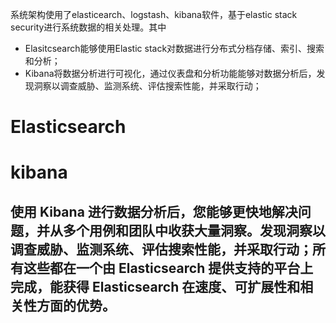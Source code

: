 系统架构使用了elasticearch、logstash、kibana软件，基于elastic stack security进行系统数据的相关处理。其中
- Elasitcsearch能够使用Elastic stack对数据进行分布式分档存储、索引、搜索和分析；
- Kibana将数据分析进行可视化，通过仪表盘和分析功能能够对数据分析后，发现洞察以调查威胁、监测系统、评估搜索性能，并采取行动；
# Elasticsearch
# kibana
使用 Kibana 进行数据分析后，您能够更快地解决问题，并从多个用例和团队中收获大量洞察。发现洞察以调查威胁、监测系统、评估搜索性能，并采取行动；所有这些都在一个由 Elasticsearch 提供支持的平台上完成，能获得 Elasticsearch 在速度、可扩展性和相关性方面的优势。
- 